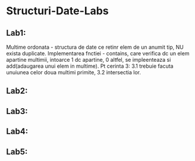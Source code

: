# Structuri-Date-Labs

Lab1:
-----
Multime ordonata - structura de date ce retinr elem de un anumit tip, NU exista duplicate.
Implementarea fnctiei - contains, care verifica dc un elem apartine multimii, intoarce 1 dc apartine, 0 altfel, se impleenteaza si add(adaugarea unui elem in multime).
Pt cerinta 3: 3.1 trebuie facuta unuiunea celor doua multimi primite, 3.2 intersectia lor.


Lab2:
-----

Lab3:
-----

Lab4:
-----

Lab5:
----
